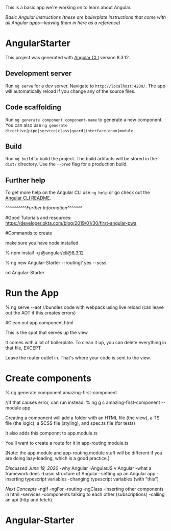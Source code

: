 This is a basic app we're working on to learn about Angular.

*Basic Angular Instructions (these are boilerplate instructions that come with all Angular apps--leaving them in here as a reference)*

# AngularStarter

This project was generated with [Angular CLI](https://github.com/angular/angular-cli) version 8.3.12.

## Development server

Run `ng serve` for a dev server. Navigate to `http://localhost:4200/`. The app will automatically reload if you change any of the source files.

## Code scaffolding

Run `ng generate component component-name` to generate a new component. You can also use `ng generate directive|pipe|service|class|guard|interface|enum|module`.

## Build

Run `ng build` to build the project. The build artifacts will be stored in the `dist/` directory. Use the `--prod` flag for a production build.


## Further help

To get more help on the Angular CLI use `ng help` or go check out the [Angular CLI README](https://github.com/angular/angular-cli/blob/master/README.md).

*^^^^^^^^^^Further Information^^^^^^^*

#Good Tutorials and resources:
https://developer.okta.com/blog/2019/01/30/first-angular-pwa

#Commands to create

make sure you have node installed 

% npm install -g @angular/cli@8.3.12

% ng new Angular-Starter
	--routing? yes
	--scss

cd Angular-Starter

# Run the App

% ng serve --aot //bundles code with webpack using live reload (can leave out the AOT if this creates errors)

#Clean out app.component.html

This is the spot that serves up the view.

It comes with a lot of boilerplate. To clean it up, you can delete everything in that file, EXCEPT <router-outlet></router-outlet> 

Leave the router outlet in. That's where your code is sent to the view.

# Create components

% ng generate component amazing-first-component

//if that causes error, can run instead: % ng g c amazing-first-component --module app

Creating a component will add a folder with an HTML file (the view), a TS file (the logic), a SCSS file (styling), and spec.ts file (for tests)

It also adds this componnt to app.module.ts

You'll want to create a route for it in app-routing.module.ts

[Note: the app.module and app-routing.module stuff will be different if you are doing lazy-loading, which is a good practice.]

*Discussed June 19, 2020*
-why Angular 
-AngularJS v Angular
-what a framework does
-basic structure of Angular
-setting up an Angular app
-inserting typescript variables
-changing typescript variables (with "this")

*Next Concepts*
-ngIf
-ngFor
-routing
-ngClass
-inserting other components in html
-services
-components talking to each other (subscriptions)
-calling an api (http and fetch)
# Angular-Starter
